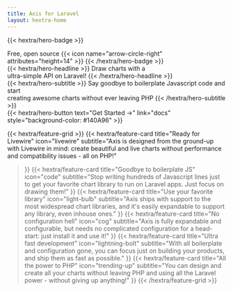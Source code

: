 ```yaml
---
title: Axis for Laravel
layout: hextra-home
---
```


{{< hextra/hero-badge >}}
  <div style="background-color: #140A96" class="w-2 h-2 rounded-full"></div>
  <span>Free, open source</span>
  {{< icon name="arrow-circle-right" attributes="height=14" >}}
{{< /hextra/hero-badge >}}

<div class="mt-6 mb-6">
{{< hextra/hero-headline >}}
  Draw charts with a&nbsp;<br class="sm:block hidden" />ultra-simple API on Laravel!
{{< /hextra/hero-headline >}}
</div>

<div class="mb-12">
{{< hextra/hero-subtitle >}}
  Say goodbye to boilerplate Javascript code and start&nbsp;<br class="sm:block hidden" />creating awesome charts without ever leaving PHP
{{< /hextra/hero-subtitle >}}
</div>

<div class="mb-6">
{{< hextra/hero-button text="Get Started →" link="docs" style="background-color: #140A96" >}}
</div>

<div class="mt-6"></div>

{{< hextra/feature-grid >}}
  {{< hextra/feature-card
    title="Ready for Livewire"
    icon="livewire"
    subtitle="Axis is designed from the ground-up with Livewire in mind: create beautiful and live charts without performance and compatibility issues - all on PHP!"
  >}}
  {{< hextra/feature-card
    title="Goodbye to boilerplate JS"
    icon="code"
    subtitle="Stop writing hundreds of Javascript lines just to get your favorite chart library to run on Laravel apps. Just focus on drawing them!"
  >}}
  {{< hextra/feature-card
    title="Use your favorite library"
    icon="light-bulb"
    subtitle="Axis ships with support to the most widespread chart libraries, and it's easily expandable to support any library, even inhouse ones."
  >}}
  {{< hextra/feature-card
    title="No configuration hell"
    icon="cog"
    subtitle="Axis is fully expandable and configurable, but needs no complicated configuration for a head-start: just install it and use it!"
  >}}
  {{< hextra/feature-card
    title="Ultra fast development"
    icon="lightning-bolt"
    subtitle="With all boilerplate and configuration gone, you can focus just on building your products, and ship them as fast as possible."
  >}}
  {{< hextra/feature-card
    title="All the power to PHP"
    icon="trending-up"
    subtitle="You can design and create all your charts without leaving PHP and using all the Laravel power - without giving up anything!"
  >}}
{{< /hextra/feature-grid >}}